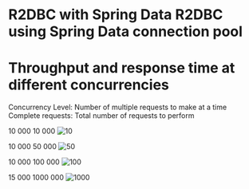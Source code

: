 # R2DBC with Spring Data R2DBC using Spring Data connection pool


# Throughput and response time at different concurrencies

Concurrency Level: Number of multiple requests to make at a time
Complete requests: Total number of requests to perform

10 000      10 000
![10](https://user-images.githubusercontent.com/49294268/163528964-3e3a3780-de2b-4740-8490-9e32bb3f02b2.PNG)


10 000      50 000
![50](https://user-images.githubusercontent.com/49294268/163529011-92f321f5-49ce-4311-bf7e-4ef6134cc16a.PNG)


10 000      100 000
![100](https://user-images.githubusercontent.com/49294268/163529056-aa0165ad-fc35-4929-ba27-26b28221c4a4.png)


15 000      1000 000
![1000](https://user-images.githubusercontent.com/49294268/163529096-bba30d51-aa6e-4b7d-bbb2-7ff3f31ce757.PNG)
